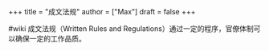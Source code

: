 +++
title = "成文法规"
author = ["Max"]
draft = false
+++

\#wiki
成文法规（Written Rules and Regulations）通过一定的程序，官僚体制可以确保一定的工作品质。
